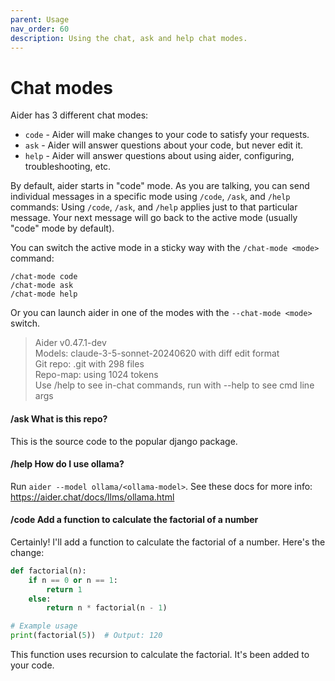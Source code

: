 ```yaml
---
parent: Usage
nav_order: 60
description: Using the chat, ask and help chat modes.
---
```


# Chat modes

Aider has 3 different chat modes:

- `code` - Aider will make changes to your code to satisfy your requests.
- `ask` - Aider will answer questions about your code, but never edit it.
- `help` - Aider will answer questions about using aider, configuring, troubleshooting, etc.

By default, aider starts in "code" mode. As you are talking, you can
send individual messages in a specific mode using `/code`, `/ask`, and `/help` commands:
Using `/code`, `/ask`, and `/help` applies just to that particular message.
Your next message will go back to the active mode (usually "code" mode by default).

You can switch the active mode in a sticky way
with the `/chat-mode <mode>` command:

```
/chat-mode code
/chat-mode ask
/chat-mode help
```

Or you can launch aider in one of the modes with the `--chat-mode <mode>` switch.

<div class="chat-transcript" markdown="1">


> Aider v0.47.1-dev  
> Models: claude-3-5-sonnet-20240620 with diff edit format  
> Git repo: .git with 298 files  
> Repo-map: using 1024 tokens  
> Use /help to see in-chat commands, run with --help to see cmd line args  

#### /ask What is this repo?

This is the source code to the popular django package.

#### /help How do I use ollama?

Run `aider --model ollama/<ollama-model>`.
See these docs for more info: https://aider.chat/docs/llms/ollama.html

#### /code Add a function to calculate the factorial of a number

Certainly! I'll add a function to calculate the factorial of a number. Here's the change:

```python
def factorial(n):
    if n == 0 or n == 1:
        return 1
    else:
        return n * factorial(n - 1)

# Example usage
print(factorial(5))  # Output: 120
```

This function uses recursion to calculate the factorial. It's been added to your code.

</div>

